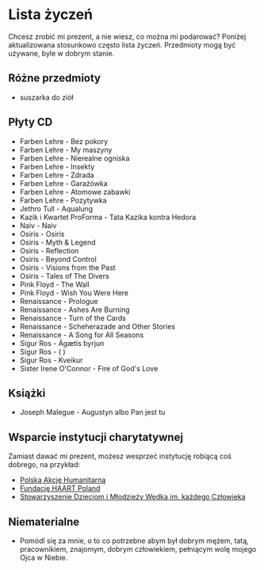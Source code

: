 # Lista życzeń

Chcesz zrobić mi prezent, a nie wiesz, co można mi podarować? Poniżej aktualizowana stosunkowo często lista życzeń. Przedmioty mogą być używane, byle w dobrym stanie.

## Różne przedmioty

- suszarka do ziół

## Płyty CD

- Farben Lehre - Bez pokory
- Farben Lehre - My maszyny
- Farben Lehre - Nierealne ogniska
- Farben Lehre - Insekty
- Farben Lehre - Zdrada
- Farben Lehre - Garażówka
- Farben Lehre - Atomowe zabawki
- Farben Lehre - Pozytywka
- Jethro Tull - Aqualung
- Kazik i Kwartet ProForma - Tata Kazika kontra Hedora
- Naiv - Naiv
- Osiris - Osiris
- Osiris - Myth & Legend 
- Osiris - Reflection
- Osiris - Beyond Control
- Osiris - Visions from the Past
- Osiris - Tales of The Divers
- Pink Floyd - The Wall
- Pink Floyd - Wish You Were Here
- Renaissance - Prologue
- Renaissance - Ashes Are Burning
- Renaissance - Turn of the Cards
- Renaissance - Scheherazade and Other Stories
- Renaissance - A Song for All Seasons
- Sigur Ros - Ágætis byrjun
- Sigur Ros - ( )
- Sigur Ros - Kveikur
- Sister Irene O'Connor - Fire of God's Love

## Książki

- Joseph Malegue - Augustyn albo Pan jest tu

## Wsparcie instytucji charytatywnej

Zamiast dawać mi prezent, możesz wesprzeć instytucję robiącą coś dobrego, na przykład:

- [Polską Akcję Humanitarną](https://pah.org.pl)
- [Fundację HAART Poland](https://haartpoland.org)
- [Stowarzyszenie Dzieciom i Młodzieży Wędka im. każdego Człowieka](https://wedka.org/)

## Niematerialne

- Pomódl się za mnie, o to co potrzebne abym był dobrym mężem, tatą, pracownikiem, znajomym, dobrym człowiekiem, pełniącym wolę mojego Ojca w Niebie.
